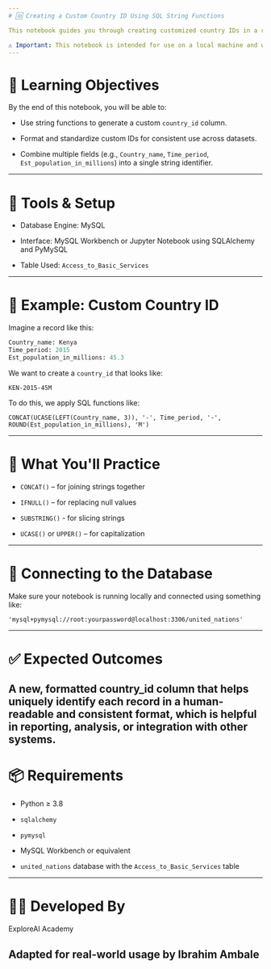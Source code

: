 ```yaml
---
# 🆔 Creating a Custom Country ID Using SQL String Functions

This notebook guides you through creating customized country IDs in a relational database using SQL string functions. It demonstrates how to combine values like country name, year, and population size into a single, consistent identifier in the Access_to_Basic_Services table of the united_nations MySQL database.

⚠️ Important: This notebook is intended for use on a local machine and will not run on Google Colab due to the database connection requirements.
---
```

# 🎯 Learning Objectives
By the end of this notebook, you will be able to:

- Use string functions to generate a custom `country_id` column.

- Format and standardize custom IDs for consistent use across datasets.

- Combine multiple fields (e.g., `Country_name`, `Time_period`, `Est_population_in_millions`) into a single string identifier.
---
# 🧰 Tools & Setup
- Database Engine: MySQL

- Interface: MySQL Workbench or Jupyter Notebook using SQLAlchemy and PyMySQL

- Table Used: `Access_to_Basic_Services`
---
# 🔨 Example: Custom Country ID
Imagine a record like this:
```sql
Country_name: Kenya  
Time_period: 2015  
Est_population_in_millions: 45.3
```
We want to create a `country_id` that looks like:
```
KEN-2015-45M
```
To do this, we apply SQL functions like:
```
CONCAT(UCASE(LEFT(Country_name, 3)), '-', Time_period, '-', ROUND(Est_population_in_millions), 'M')
```
---
# 🧪 What You'll Practice
- `CONCAT()` – for joining strings together

- `IFNULL()` – for replacing null values

- `SUBSTRING()` - for slicing strings

- `UCASE()` or `UPPER()` – for capitalization
---
# 🔌 Connecting to the Database
Make sure your notebook is running locally and connected using something like:
```
'mysql+pymysql://root:yourpassword@localhost:3306/united_nations'
```
---
# ✅ Expected Outcomes
A new, formatted country_id column that helps uniquely identify each record in a human-readable and consistent format, which is helpful in reporting, analysis, or integration with other systems.
---
# 📦 Requirements
- Python ≥ 3.8

- `sqlalchemy`

- `pymysql`

- MySQL Workbench or equivalent

- `united_nations` database with the `Access_to_Basic_Services` table
---
# 👨‍🏫 Developed By
ExploreAI Academy

Adapted for real-world usage by **Ibrahim Ambale**
---

